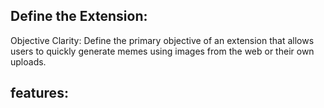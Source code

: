## Define the Extension:
Objective Clarity: Define the primary objective of an extension that allows users to quickly generate memes using images from the web or their own uploads.

## features:
 